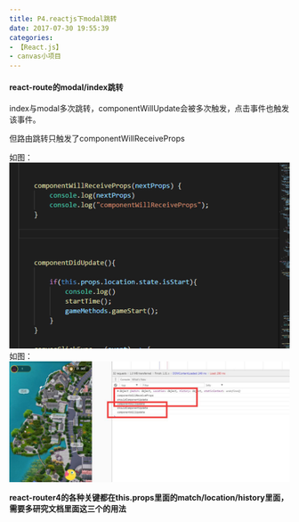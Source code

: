 ```yaml
---
title: P4.reactjs下modal跳转
date: 2017-07-30 19:55:39
categories:
- 【React.js】
- canvas小项目
---
```


<!--more-->

#### react-route的modal/index跳转

index与modal多次跳转，componentWillUpdate会被多次触发，点击事件也触发该事件。

但路由跳转只触发了componentWillReceiveProps

如图：![](/assets/rj/10.png)
如图：![](/assets/rj/11.png)

<b>react-router4的各种关键都在this.props里面的match/location/history里面，需要多研究文档里面这三个的用法</b>


